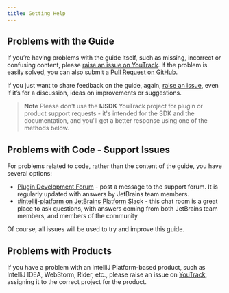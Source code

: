 ```yaml
---
title: Getting Help
---
```

<!-- Copyright 2000-2020 JetBrains s.r.o. and other contributors. Use of this source code is governed by the Apache 2.0 license that can be found in the LICENSE file. -->

## Problems with the Guide

If you’re having problems with the guide itself, such as missing, incorrect or confusing content, please [raise an issue on YouTrack](https://youtrack.jetbrains.com/newIssue?project=IJSDK&clearDraft=true&c=). If the problem is easily solved, you can also submit a [Pull Request on GitHub](https://github.com/JetBrains/intellij-sdk-docs).

If you just want to share feedback on the guide, again, [raise an issue](https://youtrack.jetbrains.com/newIssue?project=IJSDK&clearDraft=true&c=), even if it’s for a discussion, ideas on improvements or suggestions.

> **Note** Please don't use the **IJSDK** YouTrack project for plugin or product support requests - it's intended for the SDK and the documentation, and you'll get a better response using one of the methods below.

## Problems with Code - Support Issues

For problems related to code, rather than the content of the guide, you have several options:

* [Plugin Development Forum](https://intellij-support.jetbrains.com/hc/en-us/community/topics/200366979-IntelliJ-IDEA-Open-API-and-Plugin-Development) - post a message to the support forum. It is regularly updated with answers by JetBrains team members.
* [#intellij-platform on JetBrains Platform Slack](https://plugins.jetbrains.com/slack/) - this chat room is a great place to ask questions, with answers coming from both JetBrains team members, and members of the community

Of course, all issues will be used to try and improve this guide.

## Problems with Products

If you have a problem with an IntelliJ Platform-based product, such as IntelliJ IDEA, WebStorm, Rider, etc., please raise an issue on [YouTrack](https://youtrack.jetbrains.com), assigning it to the correct project for the product.
